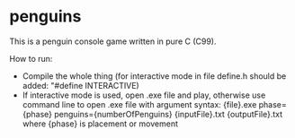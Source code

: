 # penguins

This is a penguin console game written in pure C (C99).

How to run: 
  - Compile the whole thing (for interactive mode in file define.h should be added: "#define INTERACTIVE)
  - If interactive mode is used, open .exe file and play, otherwise use command line to open .exe file with argument syntax: 
       {file}.exe phase={phase} penguins={numberOfPenguins} {inputFile}.txt {outputFile}.txt
          where {phase} is placement or movement
